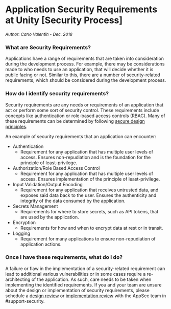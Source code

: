 # Application Security Requirements at Unity [Security Process]
<font size="-1">_Author: Carlo Valentin - Dec. 2018_</font>

### What are Security Requirements?

Applications have a range of requirements that are taken into consideration during the development process. For example, there may be considerations made to who needs to use an application, that will decide whether it is public facing or not. Similar to this, there are a number of security-related requirements, which should be considered during the development process.

### How do I identify security requirements?

Security requirements are any needs or requirements of an application that act or perform some sort of security control. These requirements include concepts like authentication or role-based access controls (RBAC). Many of these requirements can be determined by following [secure design principles](../Coding%20Practice/Secure-Design-Principles.md).

 

An example of security requirements that an application can encounter:

- Authentication
  - Requirement for any application that has multiple user levels of access. Ensures non-repudiation and is the foundation for the principle of least-privilege.
- Authorization/Role Based Access Control
  - Requirement for any application that has multiple user levels of access. Ensures implementation of the principle of least-privilege.
- Input Validation/Output Encoding
  - Requirement for any application that receives untrusted data, and exposes said data back to the user. Ensures the authenticity and integrity of the data consumed by the application.
- Secrets Management
  - Requirements for where to store secrets, such as API tokens, that are used by the application.
- Encryption
  - Requirements for how and when to encrypt data at rest or in transit.
- Logging
  - Requirement for many applications to ensure non-repudiation of application actions.

### Once I have these requirements, what do I do?

A failure or flaw in the implementation of a security-related requirement can lead to additional various vulnerabilities or in some cases require a re-architecting of the application. As such, care needs to be taken when implementing the identified requirements. If you and your team are unsure about the design or implementation of security requirements, please schedule a [design review](./Design-Review.md) or [implementation review](./Implementation-Review.md) with the AppSec team in #support-security.
